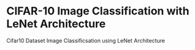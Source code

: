 # CIFAR-10 Image Classification with LeNet Architecture
 Cifar10 Dataset Image Classificsation using LeNet Architecture
